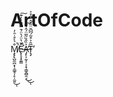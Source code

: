 # ArtOfCode
M̸̧̢̢̺̼̪͙̩̠͇̥̦̙̦̼͍̐͛̀̊̇̑̓̚͘͜ͅĒ̵̢̨̛̞͓͈͇̌̔̈́͛̈́̄̿͌̓̓͊̚͠A̶̡̙͎̰̩̜͕͓̹͇̭̻̯͔͐̏̂̏̃̅̈́̂͗͂̕͜͜͝ͅT̴̨̡̅̑͐͒̃́͆͆̆̈̏̽̂͛̋̊͐̕
